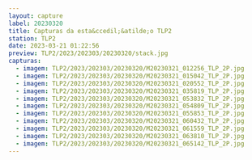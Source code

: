 ```yaml
---
layout: capture
label: 20230320
title: Capturas da esta&ccedil;&atilde;o TLP2
station: TLP2
date: 2023-03-21 01:22:56
preview: TLP2/2023/202303/20230320/stack.jpg
capturas:
  - imagem: TLP2/2023/202303/20230320/M20230321_012256_TLP_2P.jpg
  - imagem: TLP2/2023/202303/20230320/M20230321_015042_TLP_2P.jpg
  - imagem: TLP2/2023/202303/20230320/M20230321_020552_TLP_2P.jpg
  - imagem: TLP2/2023/202303/20230320/M20230321_035819_TLP_2P.jpg
  - imagem: TLP2/2023/202303/20230320/M20230321_053832_TLP_2P.jpg
  - imagem: TLP2/2023/202303/20230320/M20230321_054809_TLP_2P.jpg
  - imagem: TLP2/2023/202303/20230320/M20230321_055853_TLP_2P.jpg
  - imagem: TLP2/2023/202303/20230320/M20230321_060432_TLP_2P.jpg
  - imagem: TLP2/2023/202303/20230320/M20230321_061559_TLP_2P.jpg
  - imagem: TLP2/2023/202303/20230320/M20230321_063810_TLP_2P.jpg
  - imagem: TLP2/2023/202303/20230320/M20230321_065142_TLP_2P.jpg
---
```

